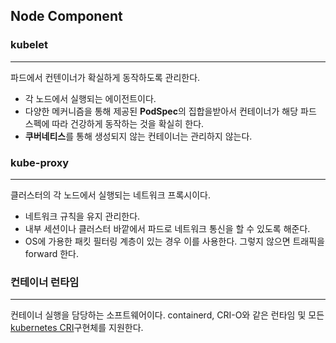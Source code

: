 ## Node Component

### kubelet
---
파드에서 컨텐이너가 확실하게 동작하도록 관리한다.
- 각 노드에서 실행되는 에이전트이다.
- 다양한 메커니즘을 통해 제공된 **PodSpec**의 집합을받아서 컨테이너가 해당 파드 스펙에 따라 건강하게 동작하는 것을 확실히 한다.
- **쿠버네티스**를 통해 생성되지 않는 컨테이너는 관리하지 않는다.

### kube-proxy
---
클러스터의 각 노드에서 실행되는 네트워크 프록시이다.
- 네트워크 규칙을 유지 관리한다.
- 내부 세션이나 클러스터 바깥에서 파드로 네트워크 통신을 할 수 있도록 해준다.
- OS에 가용한 패킷 필터링 계층이 있는 경우 이를 사용한다. 그렇지 않으면 트래픽을 forward 한다.
### 컨테이너 런타임
---
컨테이너 실행을 담당하는 소프트웨어이다.
containerd, CRI-O와 같은 런타임 및 모든 [kubernetes CRI](https://github.com/kubernetes/community/blob/master/contributors/devel/sig-node/container-runtime-interface.md)구현체를 지원한다.